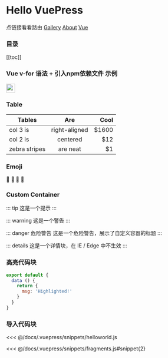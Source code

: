 # Hello VuePress

点链接看看路由
[Gallery](/gallery/)
[About](/about/)
[Vue](/vue/)

### 目录

[[toc]]

### Vue v-for 语法 + 引入npm依赖文件 示例

<p>
  <img v-for="n in 20" :key="n" src="~remixicon/icons/Logos/apple-fill.svg" width="24" height="24" />
</p>

### Table

| Tables        | Are           | Cool  |
| ------------- |:-------------:| -----:|
| col 3 is      | right-aligned | $1600 |
| col 2 is      | centered      |   $12 |
| zebra stripes | are neat      |    $1 |

### Emoji
:tada: :100: :clown_face: :space_invader:

### Custom Container

::: tip
这是一个提示
:::

::: warning
这是一个警告
:::

::: danger 危险警告
这是一个危险警告，展示了自定义容器的标题
:::

::: details
这是一个详情块，在 IE / Edge 中不生效
:::

### 高亮代码块

```js {4}
export default {
  data () {
    return {
      msg: 'Highlighted!'
    }
  }
}
```

### 导入代码块

<<< @/docs/.vuepress/snippets/helloworld.js

<<< @/docs/.vuepress/snippets/fragments.js#snippet{2}


